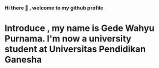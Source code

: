 ### Hi there 👋 , welcome to my github profile

# Introduce , my name is Gede Wahyu Purnama. I'm now a university student at Universitas Pendidikan Ganesha

